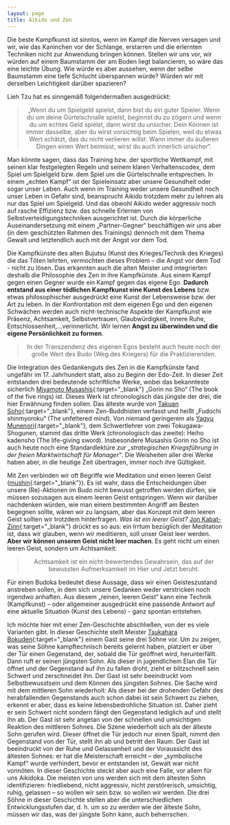 ```yaml
---
layout: page
title: Aikido und Zen
---
```



Die beste Kampfkunst ist sinnlos, wenn im Kampf die Nerven versagen und wir, wie das Kaninchen vor der Schlange, erstarren und die erlernten Techniken nicht zur Anwendung bringen können. Stellen wir uns vor, wir würden auf einem Baumstamm der am Boden liegt balancieren, so wäre das eine leichte Übung. Wie würde es aber aussehen, wenn der selbe Baumstamm eine tiefe Schlucht überspannen würde? Würden wir mit derselben Leichtigkeit darüber spazieren? 

Lieh Tzu hat es sinngemäß folgendermaßen ausgedrückt:

<blockquote><p style="text-align:center;">„Wenn du um Spielgeld spielst, dann bist du ein guter Spieler. Wenn du um deine Gürtelschnalle spielst, beginnst du zu zögern und wenn du um echtes Geld spielst, dann wirst du unsicher. Dein Können ist immer dasselbe, aber du wirst vorsichtig beim Spielen, weil du etwas Wert schätzt, das du nicht verlieren willst. Wann immer du äußeren Dingen einen Wert beimisst, wirst du auch innerlich unsicher“.</p></blockquote>

Man könnte sagen, dass das Training bzw. der sportliche Wettkampf, mit seinen klar festgelegten Regeln und seinem klaren Verhaltenscodex, dem Spiel um Spielgeld bzw. dem Spiel um die Gürtelschnalle entsprechen. In einem „echten Kampf“ ist der Spieleinsatz aber unsere Gesundheit oder sogar unser Leben. Auch wenn im Training weder unsere Gesundheit noch unser Leben in Gefahr sind, beansprucht Aikido trotzdem mehr zu lehren als nur das Spiel um Spielgeld. Und das obwohl Aikido weder aggressiv noch auf rasche Effizienz bzw. das schnelle Erlernen von  Selbstverteidigungstechniken ausgerichtet ist. Durch die körperliche Auseinandersetzung mit einem „Partner-Gegner“ beschäftigen wir uns aber (in dem  geschützten Rahmen des Trainings) dennoch mit dem Thema Gewalt und letztendlich auch mit der Angst vor dem Tod. 

Die Kampfkünste des alten Bujutsu (Kunst des Krieges/Technik des Krieges) die das Töten lehrten, vermochten dieses Problem – die Angst vor dem Tod - nicht zu lösen. Das erkannten auch die alten Meister und integrierten deshalb die Philosophie des Zen in ihre Kampfkünste. Aus einem Kampf gegen einen Gegner wurde ein Kampf gegen das eigene Ego. **Dadurch entstand aus einer tödlichen Kampfkunst eine Kunst des Lebens** bzw. etwas philosophischer ausgedrückt eine Kunst der Lebensweise bzw. der Art zu leben. In der Konfrontation mit dem eigenen Ego und den eigenen Schwächen werden auch nicht-technische Aspekte der Kampfkunst wie Präsenz, Achtsamkeit, Selbstvertrauen, Glaubwürdigkeit, innere Ruhe, Entschlossenheit,...verinnerlicht. Wir lernen **Angst zu überwinden und die eigene Persönlichkeit zu formen**.

<blockquote><p style="text-align:center;">In der Transzendenz des eigenen Egos besteht auch heute noch der große Wert des Budo (Weg des Kriegers) für die Praktizierenden.</p></blockquote>

Die Integration des Gedankenguts des Zen in die Kampfkünste fand ungefähr im 17. Jahrhundert statt, also zu Beginn der Edo-Zeit. In dieser Zeit entstanden drei bedeutende schriftliche Werke, wobei das bekannteste sicherlich [Miyamoto Musashis](https://de.wikipedia.org/wiki/Miyamoto_Musashi){:target="_blank"} „Gorin no Sho“ (The book of the five rings) ist. Dieses Werk ist chronologisch das jüngste der drei, die hier Erwähnung finden sollen. Das älteste wurde von [Takuan Soho](https://de.wikipedia.org/wiki/Takuan_S%C5%8Dh%C5%8D){:target="_blank"}, einem Zen-Buddhisten verfasst und heißt „Fudochi shinmyoroku“ (The unfettered mind). Von niemand geringerem als [Yagyu Munenori](https://de.wikipedia.org/wiki/Yagy%C5%AB_Munenori){:target="_blank"}, dem Schwertlehrer von zwei Tokugawa-Shogunen, stammt das dritte Werk (chronologisch das zweite): Heiho kadensho (The life-giving sword).
Insbesondere Musashis Gorin no Sho ist auch heute noch eine Standardlektüre zur _„strategischen Kriegsführung in der freien Marktwirtschaft für Manager“_. Die Weisheiten aller drei Werke haben aber, in die heutige Zeit übertragen, immer noch ihre Gültigkeit.

Mit Zen verbinden wir oft Begriffe wie Meditation und einen leeren Geist ([mushin](https://de.wikipedia.org/wiki/Mushin){:target="_blank"}). Es ist wahr, dass die Entscheidungen über unsere (Re)-Aktionen im Budo nicht bewusst getroffen werden dürfen, sie müssen sozusagen aus einem leeren Geist entspringen. Wenn wir darüber nachdenken würden, wie man einem bestimmten Angriff am Besten begegnen sollte, wären wir zu langsam, aber das Konzept mit dem leeren Geist sollten wir trotzdem hinterfragen. _Was ist ein leerer Geist?_
[Jon Kabat-Zinn](https://de.wikipedia.org/wiki/Jon_Kabat-Zinn){:target="_blank"} drückt es so aus: ein Irrtum bezüglich der Meditation ist, dass wir glauben, wenn wir meditieren, soll unser Geist leer werden. **Aber wir können unseren Geist nicht leer machen**. Es geht nicht um einen leeren Geist, sondern um Achtsamkeit: 
<blockquote><p style="text-align:center;">Achtsamkeit ist ein nicht-bewertendes Gewahrsein, das auf der bewussten Aufmerksamkeit im Hier und Jetzt beruht.</p></blockquote>

Für einen Budoka bedeutet diese Aussage, dass wir einen Geisteszustand anstreben sollen, in dem sich unsere Gedanken weder verstricken noch irgendwo anhaften. Aus diesem „reinen, leeren Geist“ kann eine Technik (Kampfkunst) – oder allgemeiner ausgedrückt eine passende Antwort auf eine aktuelle Situation (Kunst des Lebens) - ganz spontan entstehen. 

Ich möchte hier mit einer Zen-Geschichte abschließen, von der es viele Varianten gibt. In dieser Geschichte stellt Meister [Tsukahara Bokuden](https://de.wikipedia.org/wiki/Tsukahara_Bokuden){:target="_blank"} einem Gast seine drei Söhne vor. Um zu zeigen, was seine Söhne kampftechnisch bereits gelernt haben, platziert er über der Tür einen Gegenstand, der, sobald die Tür geöffnet wird, herunterfällt. Dann ruft er seinen jüngsten Sohn. Als dieser in jugendlichem Elan die Tür öffnet und der Gegenstand auf ihn zu fallen droht, zieht er blitzschnell sein Schwert und zerschneidet ihn. Der Gast ist sehr beeindruckt vom Selbstbewusstsein und dem Können des jüngsten Sohnes. Die Sache wird mit dem mittleren Sohn wiederholt: Als dieser bei der drohenden Gefahr des herabfallenden Gegenstands auch schon dabei ist sein Schwert zu ziehen, erkennt er aber, dass es keine lebensbedrohliche Situation ist. Daher zieht er sein Schwert nicht sondern fängt den Gegenstand lediglich auf und stellt ihn ab. Der Gast ist sehr angetan von der schnellen und umsichtigen Reaktion des mittleren Sohnes. Die Szene wiederholt sich als der älteste Sohn gerufen wird. Dieser öffnet die Tür jedoch nur einen Spalt, nimmt den Gegenstand von der Tür, stellt ihn ab und betritt den Raum. Der Gast ist beeindruckt von der Ruhe und Gelassenheit und der Voraussicht des ältesten Sohnes: er hat die Meisterschaft erreicht – der „symbolische Kampf“ wurde verhindert, bevor er entstanden ist, Gewalt war nicht vonnöten.
In dieser Geschichte steckt aber auch eine Falle, vor allem für uns Aikidoka. Die meisten von uns werden sich mit dem ältesten Sohn identifizieren: friedliebend, nicht aggressiv, nicht zerstörerisch, umsichtig, ruhig, gelassen – so wollen wir sein bzw. so wollen wir werden. Die drei Söhne in dieser Geschichte stellen aber die unterschiedlichen Entwicklungsstufen dar, d. h. um so zu werden wie der älteste Sohn, müssen wir das, was der jüngste Sohn kann, auch beherrschen.